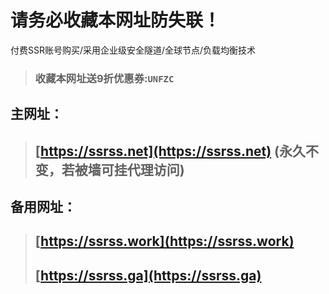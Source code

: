 # 请务必收藏本网址防失联！
付费SSR账号购买/采用企业级安全隧道/全球节点/负载均衡技术
> ### 收藏本网址送9折优惠券:`UNFZC`
## 主网址：
> ## **[https://ssrss.net](https://ssrss.net)** (永久不变，若被墙可挂代理访问)
## 备用网址：
> ## **[https://ssrss.work](https://ssrss.work)**
> ## **[https://ssrss.ga](https://ssrss.ga)**
